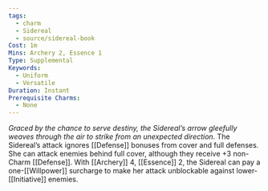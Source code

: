 ```yaml
---
tags:
  - charm
  - Sidereal
  - source/sidereal-book
Cost: 1m
Mins: Archery 2, Essence 1
Type: Supplemental
Keywords:
  - Uniform
  - Versatile
Duration: Instant
Prerequisite Charms:
  - None
---
```

*Graced by the chance to serve destiny, the Sidereal’s arrow gleefully weaves through the air to strike from an unexpected direction.*
The Sidereal’s attack ignores [[Defense]] bonuses from cover and full defenses. She can attack enemies behind full cover, although they receive +3 non-Charm [[Defense]]. With [[Archery]] 4, [[Essence]] 2, the Sidereal can pay a one-[[Willpower]] surcharge to make her attack unblockable against lower-[[Initiative]] enemies.